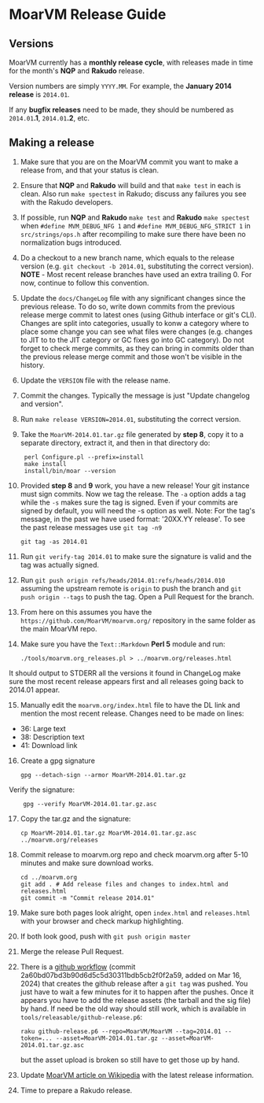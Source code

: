 # MoarVM Release Guide

## Versions

MoarVM currently has a **monthly release cycle**, with releases made in time for
the month's **NQP** and **Rakudo** release.

Version numbers are simply `YYYY.MM`. For example, the **January 2014 release** is
`2014.01`.

If any **bugfix releases** need to
be made, they should be numbered as `2014.01`**.1**, `2014.01`**.2**, etc.

## Making a release

1. Make sure that you are on the MoarVM commit you want to make a release
   from, and that your status is clean.

2. Ensure that **NQP** and **Rakudo** will build and that `make test` in each is
   clean. Also run `make spectest` in Rakudo; discuss any failures you see
   with the Rakudo developers.

3. If possible, run **NQP** and **Rakudo** `make test` and **Rakudo** `make spectest` when
   `#define MVM_DEBUG_NFG 1` and `#define MVM_DEBUG_NFG_STRICT 1` in `src/strings/ops.h`
   after recompiling to make sure there have been no normalization bugs
   introduced.

4. Do a checkout to a new branch name, which equals to the release version
   (e.g. `git checkout -b 2014.01`, substituting the correct version).
   **NOTE** - Most recent release branches have used an extra trailing 0.
   For now, continue to follow this convention.

5. Update the `docs/ChangeLog` file with any significant changes since the previous release.
   To do so, write down commits from the previous release merge commit to latest ones (using
   Github interface or git's CLI). Changes are split into categories, usually to konw
   a category where to place some change you can see what files were changes (e.g. changes
   to JIT to to the JIT category or GC fixes go into GC category).
   Do not forget to check merge commits, as they can bring in commits older than the previous
   release merge commit and those won't be visible in the history.

6. Update the `VERSION` file with the release name.

7. Commit the changes.  Typically the message is just "Update changelog and
   version".

8. Run `make release VERSION=2014.01`, substituting the correct version.

9. Take the `MoarVM-2014.01.tar.gz` file generated by **step 8**, copy it to a separate directory,
   extract it, and then in that directory do:

        perl Configure.pl --prefix=install
        make install
        install/bin/moar --version

10. Provided **step 8** and **9** work, you have a new release! Your git instance must
    sign commits. Now we tag the release. The `-a` option adds a tag while
    the `-s` makes sure the tag is signed. Even if your commits are signed by default,
    you will need the -s option as well.
    Note: For the tag's message, in the past we have used format:
    '20XX.YY release'. To see the past release messages use `git tag -n9`

        git tag -as 2014.01

11. Run `git verify-tag 2014.01` to make sure the signature is valid and the tag
    was actually signed.

12. Run `git push origin refs/heads/2014.01:refs/heads/2014.010` assuming
    the upstream remote is `origin` to push the branch and `git push origin --tags`
    to push the tag. Open a Pull Request for the branch.

13. From here on this assumes you have the `https://github.com/MoarVM/moarvm.org/` repository
    in the same folder as the main MoarVM repo.

14. Make sure you have the `Text::Markdown` **Perl 5** module and run:

        ./tools/moarvm.org_releases.pl > ../moarvm.org/releases.html

   It should output to STDERR all the versions it found in ChangeLog make sure
   the most recent release appears first and all releases going back to 2014.01
   appear.

15. Manually edit the `moarvm.org/index.html` file to have the DL link and mention the most
    recent release.
    Changes need to be made on lines:
  - 36: Large text
  - 38: Description text
  - 41: Download link

16. Create a gpg signature

        gpg --detach-sign --armor MoarVM-2014.01.tar.gz

   Verify the signature:

        gpg --verify MoarVM-2014.01.tar.gz.asc

17. Copy the tar.gz and the signature:

        cp MoarVM-2014.01.tar.gz MoarVM-2014.01.tar.gz.asc ../moarvm.org/releases

18. Commit release to moarvm.org repo and check moarvm.org after 5-10 minutes and
    make sure download works.

        cd ../moarvm.org
        git add . # Add release files and changes to index.html and releases.html
        git commit -m "Commit release 2014.01"

19. Make sure both pages look alright, open `index.html` and `releases.html` with
    your browser and check markup highlighting.

20. If both look good, push with `git push origin master`

21. Merge the release Pull Request.

22. There is a [github workflow](.github/workflows/build_release.yml) (commit 2a60bd07bd3b90d6d5c5d30311bdb5cb2f0f2a59, added on Mar 16, 2024) that creates the github
    release after a `git tag` was pushed.  You just have to wait a few minutes for it to happen after the
    pushes.  Once it appears you have to add the release assets (the tarball and
    the sig file) by hand.  If need be the old way should still work, which is available in `tools/releasable/github-release.p6`:

        raku github-release.p6 --repo=MoarVM/MoarVM --tag=2014.01 --token=... --asset=MoarVM-2014.01.tar.gz --asset=MoarVM-2014.01.tar.gz.asc

    but the asset upload is broken so still have to get those up by hand.

23. Update [MoarVM article on Wikipedia](https://en.wikipedia.org/wiki/MoarVM) with the latest release information.

24. Time to prepare a Rakudo release.
